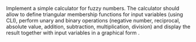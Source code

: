 Implement a simple calculator for fuzzy numbers. The calculator should allow to define triangular membership functions for input variables (using CLI), perform unary and binary operations (negative number, reciprocal, absolute value, addition, subtraction, multiplication, division) and display the result together with input variables in a graphical form .
